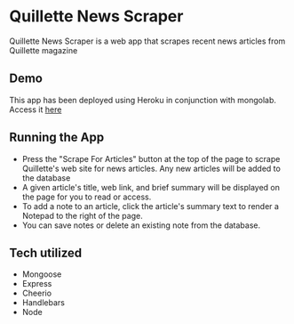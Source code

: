# Quillette News Scraper

Quillette News Scraper is a web app that scrapes recent news articles from Quillette magazine

## Demo

This app has been deployed using Heroku in conjunction with mongolab. Access it [here](https://quillette-scraper.herokuapp.com/)

## Running the App

* Press the "Scrape For Articles" button at the top of the page to scrape Quillette's web site for news articles. Any new articles will be added to the database
* A given article's title, web link, and brief summary will be displayed on the page for you to read or access.
* To add a note to an article, click the article's summary text to render a Notepad to the right of the page.
* You can save notes or delete an existing note from the database. 

## Tech utilized
* Mongoose
* Express
* Cheerio
* Handlebars
* Node

